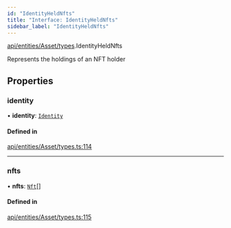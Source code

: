 ```yaml
---
id: "IdentityHeldNfts"
title: "Interface: IdentityHeldNfts"
sidebar_label: "IdentityHeldNfts"
---
```


[api/entities/Asset/types](../../../../../../modules/API/Entities/Asset/Types/Types.md).IdentityHeldNfts

Represents the holdings of an NFT holder

## Properties

### identity

• **identity**: [`Identity`](../../../../../../classes/API/Entities/Identity/Identity.md)

#### Defined in

[api/entities/Asset/types.ts:114](https://github.com/PolymeshAssociation/polymesh-sdk/blob/5b946f904/src/api/entities/Asset/types.ts#L114)

___

### nfts

• **nfts**: [`Nft`](../../../../../../classes/API/Entities/Asset/NonFungible/Nft/Nft.md)[]

#### Defined in

[api/entities/Asset/types.ts:115](https://github.com/PolymeshAssociation/polymesh-sdk/blob/5b946f904/src/api/entities/Asset/types.ts#L115)

